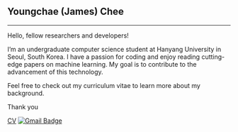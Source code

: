 ## Youngchae (James) Chee
-----------------------------

Hello, fellow researchers and developers!

I’m an undergraduate computer science student at Hanyang University in Seoul, South Korea. I have a passion for coding and enjoy reading cutting-edge papers on machine learning. My goal is to contribute to the advancement of this technology.

Feel free to check out my curriculum vitae to learn more about my background.

Thank you

[CV](https://litcoderr.github.io/#/)
[![Gmail Badge](https://img.shields.io/badge/-Gmail-B23121?style=flat-square&logo=facebook&logoColor=white&link=mailto:litcoderr@gmail.com)](mailto:litcoderr@gmail.com)
